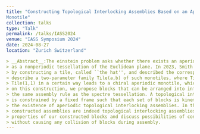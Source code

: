 ```yaml
---
title: "Constructing Topological Interlocking Assemblies Based on an Aperiodic
Monotile"
collection: talks
type: "Talk"
permalink: /talks/IASS2024
venue: "IASS Symposium 2024"
date: 2024-08-27
location: "Zurich Switzerland"

> __Abstract__:The einstein problem asks whether there exists an aperiodic monotile, i.e. a tile whose copies can be only arranged
> as a nonperiodic tessellation of the Euclidean plane. In 2023, Smith et.\ al.\ proved the existence of such a tile 
> by constructing a tile, called ``the hat'', and described the corresponding tiling of the plane. Moreover, they 
> describe a two-parameter family Tile(a,b) of such monotiles, where Tile(1,sqrt(3))is the hat. Modifying the edges of 
> Tile(1,1) in a certain way leads to a chiral aperiodic monotile, which is part of a family called ``spectres''. Based
> on this construction, we propose blocks that can be arranged into infinite topological interlocking assemblies obeying
> the same assembly rule as the spectre tessellation. A topological interlocking assembly is an assembly of blocks that
> is constrained by a fixed frame such that each set of blocks is kinematically constrained. Our construction establishes
> the existence of aperiodic topological interlocking assemblies. In this paper, we present details of the proof that our
> constructed assemblies are indeed topological interlocking assemblies. We highlight the combinatoric and geometric 
> properties of our constructed blocks and discuss possibilities of constructing our topological interlocking assemblies
> without causing any collision of blocks during assembly.
---
```


